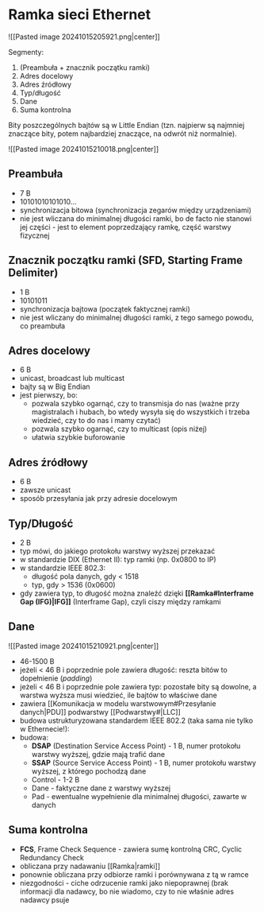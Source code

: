 
# Ramka sieci Ethernet

![[Pasted image 20241015205921.png|center]]

Segmenty:
1. (Preambuła + znacznik początku ramki)
2. Adres docelowy
3. Adres źródłowy
4. Typ/długość
5. Dane
6. Suma kontrolna

Bity poszczególnych bajtów są w Little Endian (tzn. najpierw są najmniej znaczące bity, potem najbardziej znaczące, na odwrót niż normalnie).

![[Pasted image 20241015210018.png|center]]

## Preambuła

- 7 B
- 10101010101010...
- synchronizacja bitowa (synchronizacja zegarów między urządzeniami)
- nie jest wliczana do minimalnej długości ramki, bo de facto nie stanowi jej części - jest to element poprzedzający ramkę, część warstwy fizycznej
## Znacznik początku ramki (SFD, Starting Frame Delimiter)

- 1 B
- 10101011
- synchronizacja bajtowa (początek faktycznej ramki)
- nie jest wliczany do minimalnej długości ramki, z tego samego powodu, co preambuła
## Adres docelowy

- 6 B
- unicast, broadcast lub multicast
- bajty są w Big Endian
- jest pierwszy, bo:
	- pozwala szybko ogarnąć, czy to transmisja do nas (ważne przy magistralach i hubach, bo wtedy wysyła się do wszystkich i trzeba wiedzieć, czy to do nas i mamy czytać)
	- pozwala szybko ogarnąć, czy to multicast (opis niżej)
	- ułatwia szybkie buforowanie
## Adres źródłowy

- 6 B
- zawsze unicast
- sposób przesyłania jak przy adresie docelowym
## Typ/Długość

- 2 B
- typ mówi, do jakiego protokołu warstwy wyższej przekazać
- w standardzie DIX (Ethernet II): typ ramki (np. 0x0800 to IP)
- w standardzie IEEE 802.3:
	- długość pola danych, gdy < 1518
	- typ, gdy > 1536 (0x0600)
- gdy zawiera typ, to długość można znaleźć dzięki **[[Ramka#Interframe Gap (IFG)|IFG]]** (Interframe Gap), czyli ciszy między ramkami
## Dane

![[Pasted image 20241015210921.png|center]]

- 46-1500 B
- jeżeli < 46 B i poprzednie pole zawiera długość: reszta bitów to dopełnienie (*padding*)
- jeżeli < 46 B i poprzednie pole zawiera typ: pozostałe bity są dowolne, a warstwa wyższa musi wiedzieć, ile bajtów to właściwe dane
- zawiera [[Komunikacja w modelu warstwowym#Przesyłanie danych|PDU]] podwarstwy [[Podwarstwy#|LLC]]
- budowa ustrukturyzowana standardem IEEE 802.2 (taka sama nie tylko w Ethernecie!):
- budowa:
	- **DSAP** (Destination Service Access Point) - 1 B, numer protokołu warstwy wyższej, gdzie mają trafić dane
	- **SSAP** (Source Service Access Point) - 1 B, numer protokołu warstwy wyższej, z którego pochodzą dane
	- Control - 1-2 B
	- Dane - faktyczne dane z warstwy wyższej
	- Pad - ewentualne wypełnienie dla minimalnej długości, zawarte w danych

## Suma kontrolna

- **FCS**, Frame Check Sequence - zawiera sumę kontrolną CRC, Cyclic Redundancy Check
- obliczana przy nadawaniu [[Ramka|ramki]]
- ponownie obliczana przy odbiorze ramki i porównywana z tą w ramce
- niezgodności - ciche odrzucenie ramki jako niepoprawnej (brak informacji dla nadawcy, bo nie wiadomo, czy to nie właśnie adres nadawcy psuje
